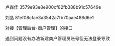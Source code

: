 卢森佳 3579e93e8e900cf82fb388b91c57649e

刘晶 81ef08cfae3a3542a7fb70aae486d6e1

对接【管理后台-商户管理】的接口

遇到问题没有办法新建商户管理员账号但无法登录导致